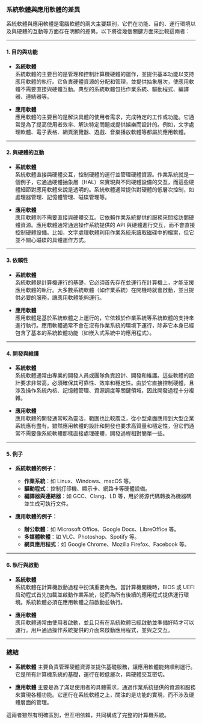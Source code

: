 ### 系統軟體與應用軟體的差異

系統軟體與應用軟體是電腦軟體的兩大主要類別，它們在功能、目的、運行環境以及與硬體的互動等方面存在明顯的差異。以下將從幾個關鍵方面來比較這兩者：

---

#### 1. **目的與功能**

- **系統軟體**  
  系統軟體的主要目的是管理和控制計算機硬體的運作，並提供基本功能以支持應用軟體的執行。它負責硬體資源的分配和管理，並提供抽象層次，使應用軟體不需要直接與硬體互動。典型的系統軟體包括作業系統、驅動程式、編譯器、連結器等。

- **應用軟體**  
  應用軟體的主要目的是解決具體的使用者需求，完成特定的工作或功能。它通常是為了提高使用者效率、解決特定問題或提供娛樂而設計的。例如，文字處理軟體、電子表格、網頁瀏覽器、遊戲、音樂播放軟體等都屬於應用軟體。

---

#### 2. **與硬體的互動**

- **系統軟體**  
  系統軟體直接與硬體交互，控制硬體的運行並管理硬體資源。作業系統就是一個例子，它通過硬體抽象層（HAL）來實現與不同硬體設備的交互，而這些硬體細節對應用軟體來說是透明的。系統軟體通常提供對硬體的低層次控制，如處理器管理、記憶體管理、磁碟管理等。

- **應用軟體**  
  應用軟體則不需要直接與硬體交互。它依賴作業系統提供的服務來間接訪問硬體資源。應用軟體通常通過操作系統提供的 API 與硬體進行交互，而不會直接控制硬體設備。比如，文字處理軟體利用作業系統來讀取磁碟中的檔案，但它並不關心磁碟的具體運作方式。

---

#### 3. **依賴性**

- **系統軟體**  
  系統軟體是計算機運行的基礎，它必須首先存在並運行在計算機上，才能支援應用軟體的執行。大多數系統軟體（如作業系統）在開機時就會啟動，並且提供必要的服務，讓應用軟體能夠運行。

- **應用軟體**  
  應用軟體是基於系統軟體之上運行的，它依賴於作業系統等系統軟體的支持來進行執行。應用軟體通常不會在沒有作業系統的環境下運行，除非它本身已經包含了基本的系統軟體功能（如嵌入式系統中的應用程式）。

---

#### 4. **開發與維護**

- **系統軟體**  
  系統軟體通常由專業的開發人員或團隊負責設計、開發和維護。這些軟體的設計要求非常高，必須確保其可靠性、效率和穩定性。由於它直接控制硬體，且涉及操作系統內核、記憶體管理、資源調度等關鍵領域，因此開發過程十分複雜。

- **應用軟體**  
  應用軟體的開發通常較為靈活，範圍也比較廣泛，從小型桌面應用到大型企業系統應有盡有。雖然應用軟體的設計和開發也要求高質量和穩定性，但它們通常不需要像系統軟體那樣直接處理硬體，開發過程相對簡單一些。

---

#### 5. **例子**

- **系統軟體的例子：**
  - **作業系統**：如 Linux、Windows、macOS 等。
  - **驅動程式**：控制打印機、顯示卡、網路卡等硬體設備。
  - **編譯器與連結器**：如 GCC、Clang、LD 等，用於將源代碼轉換為機器碼並生成可執行文件。

- **應用軟體的例子：**
  - **辦公軟體**：如 Microsoft Office、Google Docs、LibreOffice 等。
  - **多媒體軟體**：如 VLC、Photoshop、Spotify 等。
  - **網頁應用程式**：如 Google Chrome、Mozilla Firefox、Facebook 等。

---

#### 6. **執行與啟動**

- **系統軟體**  
  系統軟體在計算機啟動過程中扮演重要角色。當計算機開機時，BIOS 或 UEFI 启动程式首先加載並啟動作業系統，從而為所有後續的應用程式提供運行環境。系統軟體必須在應用軟體之前啟動並執行。

- **應用軟體**  
  應用軟體通常由使用者啟動，並且只有在系統軟體已經啟動並準備好時才可以運行。用戶通過操作系統提供的介面來啟動應用程式，並與之交互。

---

### 總結

- **系統軟體** 主要負責管理硬體資源並提供基礎服務，讓應用軟體能夠順利運行。它是所有計算機系統的基礎，運行在較低層次，與硬體交互密切。
  
- **應用軟體** 主要是為了滿足使用者的具體需求，通過作業系統提供的資源和服務來實現各種功能。它運行在系統軟體之上，關注的是功能的實現，而不涉及硬體層面的管理。

這兩者雖然有明確區別，但互相依賴，共同構成了完整的計算機系統。